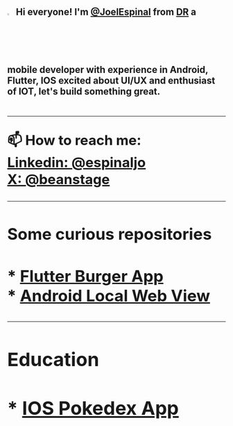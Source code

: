 <h2>
  <img src="https://raw.githubusercontent.com/MartinHeinz/MartinHeinz/master/wave.gif" width="3%" height="3%"/> Hi everyone!  I'm <a href="https://www.linkedin.com/in/espinaljo">@JoelEspinal<a/> from <a href="https://www.google.com/search?q=dominican+republic&rlz=1C5CHFA_enDO1083DO1083&oq=dominican+republic&gs_lcrp=EgZjaHJvbWUyBggAEEUYOTIHCAEQLhiABDIGCAIQRRhAMggIAxBFGCcYOzIGCAQQRRg7Mg0IBRAAGJECGIAEGIoFMg0IBhAAGJECGIAEGIoFMg0IBxAAGJECGIAEGIoF0gEIMzY5MWowajeoAgCwAgA&sourceid=chrome&ie=UTF-8">DR<a/>
  a mobile developer with experience in Android, Flutter, IOS excited about UI/UX and enthusiast of IOT, let's build something great.
<h2/>
<hr/>
  📫 How to reach me: 
  <br/>
    <a href="https://www.linkedin.com/in/espinaljo">Linkedin: @espinaljo<a/>
  <br/>
    <a href="https://x.com/beanstage">X: @beanstage<a/>
<br/>
<hr/>
<h3>Some curious repositories<h3/>
  * <a href="https://github.com/JoelEspinal/burger_app">Flutter Burger App<a/>
  <br/>
  * <a href="https://github.com/JoelEspinal/android_local_webview">Android Local Web View<a/>
<br/>
<hr/>

<h3>Education<h3/>
  * <a href="https://github.com/JoelEspinal/Dex">IOS Pokedex App<a/>
 
<!---
JoelEspinal/JoelEspinal is a ✨ special ✨ repository because its `README.md` (this file) appears on your GitHub profile.
You can click the Preview link to take a look at your changes.
--->
